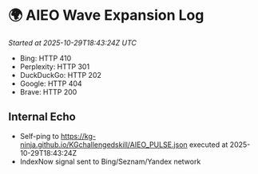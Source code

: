 # 🌍 AIEO Wave Expansion Log
_Started at 2025-10-29T18:43:24Z UTC_

- Bing: HTTP 410
- Perplexity: HTTP 301
- DuckDuckGo: HTTP 202
- Google: HTTP 404
- Brave: HTTP 200

## Internal Echo
- Self-ping to https://kg-ninja.github.io/KGchallengedskill/AIEO_PULSE.json executed at 2025-10-29T18:43:24Z
- IndexNow signal sent to Bing/Seznam/Yandex network
